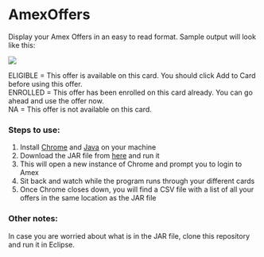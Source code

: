 # AmexOffers
Display your Amex Offers in an easy to read format. Sample output will look like this:

<img src="https://i.imgur.com/BTxn6G6.png" />

ELIGIBLE = This offer is available on this card. You should click Add to Card before using this offer.<br />
ENROLLED = This offer has been enrolled on this card already. You can go ahead and use the offer now.<br />
NA       = This offer is not available on this card.<br />

### Steps to use:
1. Install <a href="https://www.google.com/chrome/">Chrome</a> and <a href="https://java.com/en/download/">Java</a> on your machine
2. Download the JAR file from <a href="https://github.com/350HP/AmexOffers/raw/master/AmexOffers.jar">here</a> and run it
3. This will open a new instance of Chrome and prompt you to login to Amex
4. Sit back and watch while the program runs through your different cards
5. Once Chrome closes down, you will find a CSV file with a list of all your offers in the same location as the JAR file

### Other notes:
In case you are worried about what is in the JAR file, clone this repository and run it in Eclipse.
